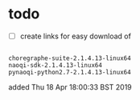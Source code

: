 

# todo
* [ ] create links for easy download of

```

choregraphe-suite-2.1.4.13-linux64
naoqi-sdk-2.1.4.13-linux64
pynaoqi-python2.7-2.1.4.13-linux64

```


added Thu 18 Apr 18:00:33 BST 2019




